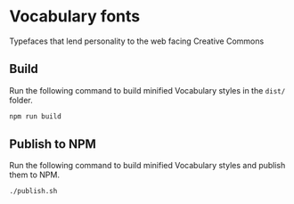 # Vocabulary fonts

Typefaces that lend personality to the web facing Creative Commons

## Build

Run the following command to build minified Vocabulary styles in the `dist/` folder.

```sh
npm run build
```

## Publish to NPM

Run the following command to build minified Vocabulary styles and publish them to NPM.

```sh
./publish.sh
```
